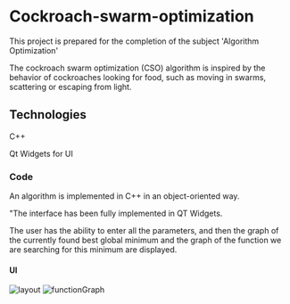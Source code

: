 # Cockroach-swarm-optimization
This project is prepared for the completion of the subject 'Algorithm Optimization'

The cockroach swarm optimization (CSO) algorithm is inspired by the behavior of cockroaches looking for food, such as moving in swarms, scattering or escaping from light.

## Technologies
C++

Qt Widgets for UI

### Code
An algorithm is implemented in C++ in an object-oriented way.

"The interface has been fully implemented in QT Widgets.

The user has the ability to enter all the parameters, and then the graph of the currently found best global minimum and the graph of the function we are searching for this minimum are displayed.

#### UI 

![layout](http://prntscr.com/ElQDn9KEI-jO)
![functionGraph](http://prntscr.com/d7TjWclOQIUK)

